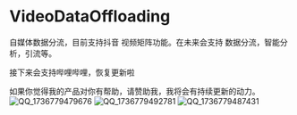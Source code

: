 # VideoDataOffloading
自媒体数据分流，目前支持抖音 视频矩阵功能。在未来会支持 数据分流，智能分析，引流等。

接下来会支持哔哩哔哩，恢复更新啦

如果你觉得我的产品对你有帮助，请赞助我，我将会有持续更新的动力。
![QQ_1736779479676](https://github.com/user-attachments/assets/6ec7853d-bdb1-4ec0-91e2-39dea4e34034)
![QQ_1736779492781](https://github.com/user-attachments/assets/1ff9d162-6ca2-4b11-b2f5-74f380ac8af1)
![QQ_1736779487431](https://github.com/user-attachments/assets/21c19802-5b67-4771-a806-f3dc6952c071)
